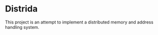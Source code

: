 # Distrida

This project is an attempt to implement a distributed memory and address handling system.